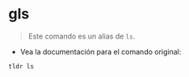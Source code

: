 # gls

> Este comando es un alias de `ls`.

- Vea la documentación para el comando original:

`tldr ls`
